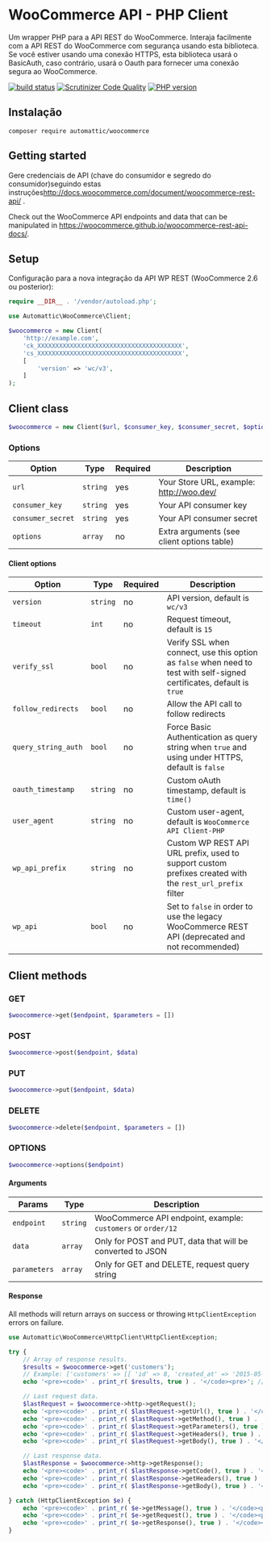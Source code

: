 # WooCommerce API - PHP Client

Um wrapper PHP para a API REST do WooCommerce. Interaja facilmente com a API REST do WooCommerce com segurança usando esta biblioteca. Se você estiver usando uma conexão HTTPS, esta biblioteca usará o BasicAuth, caso contrário, usará o Oauth para fornecer uma conexão segura ao WooCommerce.

[![build status](https://secure.travis-ci.org/woocommerce/wc-api-php.svg)](http://travis-ci.org/woocommerce/wc-api-php)
[![Scrutinizer Code Quality](https://scrutinizer-ci.com/g/woocommerce/wc-api-php/badges/quality-score.png?b=master)](https://scrutinizer-ci.com/g/woocommerce/wc-api-php/?branch=master)
[![PHP version](https://badge.fury.io/ph/automattic%2Fwoocommerce.svg)](https://packagist.org/packages/automattic/woocommerce)

## Instalação

```
composer require automattic/woocommerce
```

## Getting started

Gere credenciais de API (chave do consumidor e segredo do consumidor)seguindo estas instruções<http://docs.woocommerce.com/document/woocommerce-rest-api/>
.

Check out the WooCommerce API endpoints and data that can be manipulated in <https://woocommerce.github.io/woocommerce-rest-api-docs/>.

## Setup

Configuração para a nova integração da API WP REST (WooCommerce 2.6 ou posterior):

```php
require __DIR__ . '/vendor/autoload.php';

use Automattic\WooCommerce\Client;

$woocommerce = new Client(
    'http://example.com', 
    'ck_XXXXXXXXXXXXXXXXXXXXXXXXXXXXXXXXXXXXXXXX', 
    'cs_XXXXXXXXXXXXXXXXXXXXXXXXXXXXXXXXXXXXXXXX',
    [
        'version' => 'wc/v3',
    ]
);
```

## Client class

```php
$woocommerce = new Client($url, $consumer_key, $consumer_secret, $options)
```

### Options

| Option            | Type     | Required | Description                                |
|-------------------|----------|----------|--------------------------------------------|
| `url`             | `string` | yes      | Your Store URL, example: http://woo.dev/   |
| `consumer_key`    | `string` | yes      | Your API consumer key                      |
| `consumer_secret` | `string` | yes      | Your API consumer secret                   |
| `options`         | `array`  | no       | Extra arguments (see client options table) |

#### Client options

| Option              | Type     | Required | Description                                                                                                            |
|---------------------|----------|----------|------------------------------------------------------------------------------------------------------------------------|
| `version`           | `string` | no       | API version, default is `wc/v3`                                                                                        |
| `timeout`           | `int`    | no       | Request timeout, default is `15`                                                                                       |
| `verify_ssl`        | `bool`   | no       | Verify SSL when connect, use this option as `false` when need to test with self-signed certificates, default is `true` |
| `follow_redirects`  | `bool`   | no       | Allow the API call to follow redirects                                                                                 |
| `query_string_auth` | `bool`   | no       | Force Basic Authentication as query string when `true` and using under HTTPS, default is `false`                       |
| `oauth_timestamp`   | `string` | no       | Custom oAuth timestamp, default is `time()`                                                                            |
| `user_agent`        | `string` | no       | Custom user-agent, default is `WooCommerce API Client-PHP`                                                             |
| `wp_api_prefix`     | `string` | no       | Custom WP REST API URL prefix, used to support custom prefixes created with the `rest_url_prefix` filter               |
| `wp_api`            | `bool`   | no       | Set to `false` in order to use the legacy WooCommerce REST API (deprecated and not recommended)                        |

## Client methods

### GET

```php
$woocommerce->get($endpoint, $parameters = [])
```

### POST

```php
$woocommerce->post($endpoint, $data)
```

### PUT

```php
$woocommerce->put($endpoint, $data)
```

### DELETE

```php
$woocommerce->delete($endpoint, $parameters = [])
```

### OPTIONS

```php
$woocommerce->options($endpoint)
```

#### Arguments

| Params       | Type     | Description                                                  |
|--------------|----------|--------------------------------------------------------------|
| `endpoint`   | `string` | WooCommerce API endpoint, example: `customers` or `order/12` |
| `data`       | `array`  | Only for POST and PUT, data that will be converted to JSON   |
| `parameters` | `array`  | Only for GET and DELETE, request query string                |

#### Response

All methods will return arrays on success or throwing `HttpClientException` errors on failure.

```php
use Automattic\WooCommerce\HttpClient\HttpClientException;

try {
    // Array of response results.
    $results = $woocommerce->get('customers');
    // Example: ['customers' => [[ 'id' => 8, 'created_at' => '2015-05-06T17:43:51Z', 'email' => ...
    echo '<pre><code>' . print_r( $results, true ) . '</code><pre>'; // JSON output.

    // Last request data.
    $lastRequest = $woocommerce->http->getRequest();
    echo '<pre><code>' . print_r( $lastRequest->getUrl(), true ) . '</code><pre>'; // Requested URL (string).
    echo '<pre><code>' . print_r( $lastRequest->getMethod(), true ) . '</code><pre>'; // Request method (string).
    echo '<pre><code>' . print_r( $lastRequest->getParameters(), true ) . '</code><pre>'; // Request parameters (array).
    echo '<pre><code>' . print_r( $lastRequest->getHeaders(), true ) . '</code><pre>'; // Request headers (array).
    echo '<pre><code>' . print_r( $lastRequest->getBody(), true ) . '</code><pre>'; // Request body (JSON).

    // Last response data.
    $lastResponse = $woocommerce->http->getResponse();
    echo '<pre><code>' . print_r( $lastResponse->getCode(), true ) . '</code><pre>'; // Response code (int).
    echo '<pre><code>' . print_r( $lastResponse->getHeaders(), true ) . '</code><pre>'; // Response headers (array).
    echo '<pre><code>' . print_r( $lastResponse->getBody(), true ) . '</code><pre>'; // Response body (JSON).

} catch (HttpClientException $e) {
    echo '<pre><code>' . print_r( $e->getMessage(), true ) . '</code><pre>'; // Error message.
    echo '<pre><code>' . print_r( $e->getRequest(), true ) . '</code><pre>'; // Last request data.
    echo '<pre><code>' . print_r( $e->getResponse(), true ) . '</code><pre>'; // Last response data.
}
```
